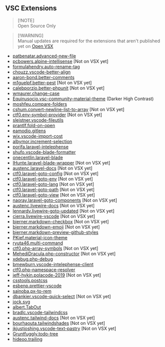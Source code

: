 ## VSC Extensions

> [!NOTE]<br>Open Source Only

> [!WARNING]<br>Manual updates are required for the extensions that aren't published yet on [Open VSX](https://open-vsx.org)

- [patbenatar.advanced-new-file](https://github.com/patbenatar/vscode-advanced-new-file)
- [pcbowers.alpine-intellisense](https://github.com/pcbowers/alpine-intellisense) [Not on VSX yet]
- [formulahendry.auto-rename-tag](https://github.com/formulahendry/vscode-auto-rename-tag)
- [chouzz.vscode-better-align](https://github.com/chouzz/vscode-better-align)
- [aaron-bond.better-comments](https://github.com/aaron-bond/better-comments)
- [m1guelpf.better-pest](https://github.com/m1guelpf/better-pest) [Not on VSX yet]
- [calebporzio.better-phpunit](https://github.com/calebporzio/better-phpunit) [Not on VSX yet]
- [wmaurer.change-case](https://github.com/wmaurer/vscode-change-case)
- [Equinusocio.vsc-community-material-theme](https://github.com/material-theme/vsc-community-material-theme) (Darker High Contrast)
- [moshfeu.compare-folders](https://github.com/moshfeu/vscode-compare-folders)
- [cshum.convert-newline-list-to-array](https://github.com/colinshum/vsc-newline-to-array) [Not on VSX yet]
- [ctf0.env-symbol-provider](https://github.com/ctf0/env-symbol-provider.git) [Not on VSX yet]
- [sleistner.vscode-fileutils](https://github.com/sleistner/vscode-fileutils)
- [prantlf.fold-on-open](https://github.com/prantlf/vscode-fold-on-open)
- [eamodio.gitlens](https://github.com/gitkraken/vscode-gitlens)
- [wix.vscode-import-cost](https://github.com/wix/import-cost)
- [albymor.increment-selection](https://github.com/albymor/Increment-Selection)
- [porifa.laravel-intelephense](https://github.com/porifa/vscode-laraphense)
- [shufo.vscode-blade-formatter](https://github.com/shufo/vscode-blade-formatter)
- [onecentlin.laravel-blade](https://github.com/onecentlin/laravel-blade-snippets-vscode)
- [IHunte.laravel-blade-wrapper](https://github.com/IHunte/Laravel-Blade-Wrapper) [Not on VSX yet]
- [austenc.laravel-docs](https://github.com/austenc/vscode-laravel-docs) [Not on VSX yet]
- [ctf0.laravel-goto-config](https://github.com/ctf0/laravel-goto-config) [Not on VSX yet]
- [ctf0.laravel-goto-env](https://github.com/ctf0/laravel-goto-env) [Not on VSX yet]
- [ctf0.laravel-goto-lang](https://github.com/ctf0/laravel-goto-lang) [Not on VSX yet]
- [ctf0.laravel-goto-path](https://github.com/ctf0/laravel-goto-path) [Not on VSX yet]
- [ctf0.laravel-goto-view](https://github.com/ctf0/laravel-goto-view) [Not on VSX yet]
- [naoray.laravel-goto-components](https://github.com/Naoray/laravel-goto-components) [Not on VSX yet]
- [austenc.livewire-docs](https://github.com/austenc/vscode-livewire-docs) [Not on VSX yet]
- [lennardv.livewire-goto-updated](https://github.com/lennardv2/vscode-livewire-goto) [Not on VSX yet]
- [cierra.livewire-vscode](https://github.com/cierrateam/vscode-livewire) [Not on VSX yet]
- [bierner.markdown-checkbox](https://github.com/mjbvz/vscode-markdown-checkboxes) [Not on VSX yet]
- [bierner.markdown-emoji](https://github.com/mjbvz/vscode-markdown-emoji) [Not on VSX yet]
- [bierner.markdown-preview-github-styles](https://github.com/mjbvz/vscode-github-markdown-preview-style)
- [PKief.material-icon-theme](https://github.com/PKief/vscode-material-icon-theme)
- [ryuta46.multi-command](https://github.com/ryuta46/vscode-multi-command)
- [ctf0.php-array-symbols](https://github.com/ctf0/vscode-php-array-symbol-provider) [Not on VSX yet]
- [MehediDracula.php-constructor](https://github.com/MehediDracula/PHP-Constructor) [Not on VSX yet]
- [xdebug.php-debug](https://github.com/xdebug/vscode-php-debug)
- [bmewburn.vscode-intelephense-client](https://github.com/bmewburn/vscode-intelephense)
- [ctf0.php-namespace-resolver](https://github.com/ctf0/php-namespace-resolver)
- [jeff-hykin.polacode-2019](https://github.com/jeff-hykin/polacode) [Not on VSX yet]
- [csstools.postcss](https://github.com/csstools/postcss-language)
- [esbenp.prettier-vscode](https://github.com/prettier/prettier-vscode)
- [sainoba.px-to-rem](https://github.com/sainoba/vscode-px-to-rem)
- [dbankier.vscode-quick-select](https://github.com/dbankier/vscode-quick-select) [Not on VSX yet]
- [jock.svg](https://github.com/lishu/vscode-svg2)
- [albert.TabOut](https://github.com/albertromkes/tabout)
- [bradlc.vscode-tailwindcss](https://github.com/tailwindlabs/tailwindcss-intellisense)
- [austenc.tailwind-docs](https://github.com/austenc/vscode-tailwind-docs) [Not on VSX yet]
- [bourhaouta.tailwindshades](https://github.com/bourhaouta/vscode-tailwindshades) [Not on VSX yet]
- [jkjustjoshing.vscode-text-pastry](https://github.com/jkjustjoshing/vscode-text-pastry) [Not on VSX yet]
- [Gruntfuggly.todo-tree](https://github.com/Gruntfuggly/todo-tree)
- [hideoo.trailing](https://github.com/HiDeoo/trailing)